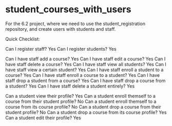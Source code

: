# student_courses_with_users
For the 6.2 project, where we need to use the student_registration repository, and create users with students and staff.

Quick Checklist:

Can I register staff? Yes
Can I register students? Yes

Can I have staff add a course? Yes
Can I have staff edit a course? Yes
Can I have staff delete a course? Yes
Can I have staff view all students? Yes
Can I have staff view a certain student? Yes
Can I have staff enroll a student to a course? Yes
Can I have staff enroll a course to a student? Yes
Can I have staff drop a student from a course? Yes
Can I have staff drop a course from a student? Yes
Can I have staff delete a student entirely? Yes

Can a student view their profile? Yes
Can a student enroll themself to a course from their student profile? No
Can a student enroll themself to a course from its course profile? No
Can a student drop a course from their student profile? No
Can a student drop a course from its course profile? Yes
Can a student edit their profile? Yes
